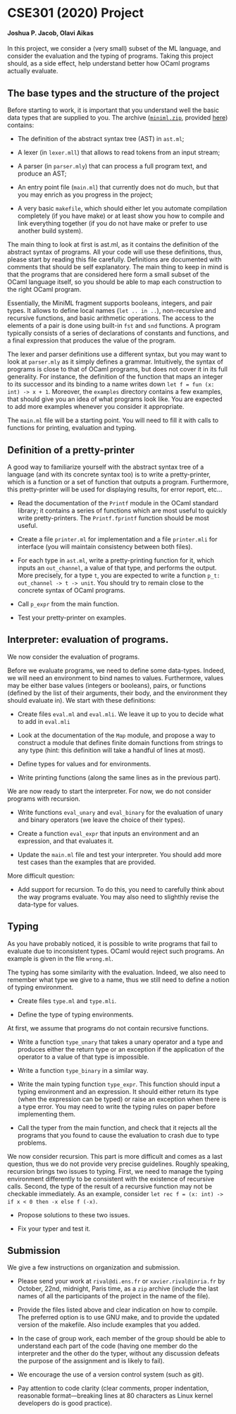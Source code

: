 # CSE301 (2020) Project

#### Joshua P. Jacob, Olavi Aikas

<p>In this project, we consider a (very small) subset of the ML language, and consider the evaluation and the typing of programs. Taking this project should, as a side effect, help understand better how OCaml programs actually evaluate.</p>
<h2 id="the-base-types-and-the-structure-of-the-project">The base types and the structure of the project</h2>
<p>Before starting to work, it is important that you understand well the basic data types that are supplied to you. The archive (<a href="https://www.enseignement.polytechnique.fr/informatique/CSE301/project/miniml.zip"><code>miniml.zip</code></a>, provided <a href="https://www.enseignement.polytechnique.fr/informatique/CSE301/project/miniml.zip">here</a>) contains:</p>
<ul>
<li><p>The definition of the abstract syntax tree (AST) in <code>ast.ml</code>;</p></li>
<li><p>A lexer (in <code>lexer.mll</code>) that allows to read tokens from an input stream;</p></li>
<li><p>A parser (in <code>parser.mly</code>) that can process a full program text, and produce an AST;</p></li>
<li><p>An entry point file (<code>main.ml</code>) that currently does not do much, but that you may enrich as you progress in the project;</p></li>
<li><p>A very basic <code>makefile</code>, which should either let you automate compilation completely (if you have make) or at least show you how to compile and link everything together (if you do not have make or prefer to use another build system).</p></li>
</ul>
<p>The main thing to look at first is ast.ml, as it contains the definition of the abstract syntax of programs. All your code will use these definitions, thus, please start by reading this file carefully. Definitions are documented with comments that should be self explanatory. The main thing to keep in mind is that the programs that are considered here form a small subset of the OCaml language itself, so you should be able to map each construction to the right OCaml program.</p>
<p>Essentially, the MiniML fragment supports booleans, integers, and pair types. It allows to define local names (<code>let .. in ..</code>), non-recursive and recursive functions, and basic arithmetic operations. The access to the elements of a pair is done using built-in <code>fst</code> and <code>snd</code> functions. A program typically consists of a series of declarations of constants and functions, and a final expression that produces the value of the program.</p>
<p>The lexer and parser definitions use a different syntax, but you may want to look at <code>parser.mly</code> as it simply defines a grammar. Intuitively, the syntax of programs is close to that of OCaml programs, but does not cover it in its full generality. For instance, the definition of the function that maps an integer to its successor and its binding to a name writes down <code>let f = fun (x: int) -&gt; x + 1</code>. Moreover, the <code>examples</code> directory contains a few examples, that should give you an idea of what programs look like. You are expected to add more examples whenever you consider it appropriate.</p>
<p>The <code>main.ml</code> file will be a starting point. You will need to fill it with calls to functions for printing, evaluation and typing.</p>
<h2 id="definition-of-a-pretty-printer">Definition of a pretty-printer</h2>
<p>A good way to familiarize yourself with the abstract syntax tree of a language (and with its concrete syntax too) is to write a pretty-printer, which is a function or a set of function that outputs a program. Furthermore, this pretty-printer will be used for displaying results, for error report, etc…</p>
<ul>
<li><p>Read the documentation of the <code>Printf</code> module in the OCaml standard library; it contains a series of functions which are most useful to quickly write pretty-printers. The <code>Printf.fprintf</code> function should be most useful.</p></li>
<li><p>Create a file <code>printer.ml</code> for implementation and a file <code>printer.mli</code> for interface (you will maintain consistency between both files).</p></li>
<li><p>For each type in <code>ast.ml</code>, write a pretty-printing function for it, which inputs an <code>out_channel</code>, a value of that type, and performs the output. More precisely, for a type <code>t</code>, you are expected to write a function <code>p_t: out_channel -&gt; t -&gt; unit</code>. You should try to remain close to the concrete syntax of OCaml programs.</p></li>
<li><p>Call <code>p_expr</code> from the main function.</p></li>
<li><p>Test your pretty-printer on examples.</p></li>
</ul>
<h2 id="interpreter-evaluation-of-programs">Interpreter: evaluation of programs.</h2>
<p>We now consider the evaluation of programs.</p>
<p>Before we evaluate programs, we need to define some data-types. Indeed, we will need an environment to bind names to values. Furthermore, values may be either base values (integers or booleans), pairs, or functions (defined by the list of their arguments, their body, and the environment they should evaluate in). We start with these definitions:</p>
<ul>
<li><p>Create files <code>eval.ml</code> and <code>eval.mli</code>. We leave it up to you to decide what to add in <code>eval.mli</code></p></li>
<li><p>Look at the documentation of the <code>Map</code> module, and propose a way to construct a module that defines finite domain functions from strings to any type (hint: this definition will take a handful of lines at most).</p></li>
<li><p>Define types for values and for environments.</p></li>
<li><p>Write printing functions (along the same lines as in the previous part).</p></li>
</ul>
<p>We are now ready to start the interpreter. For now, we do not consider programs with recursion.</p>
<ul>
<li><p>Write functions <code>eval_unary</code> and <code>eval_binary</code> for the evaluation of unary and binary operators (we leave the choice of their types).</p></li>
<li><p>Create a function <code>eval_expr</code> that inputs an environment and an expression, and that evaluates it.</p></li>
<li><p>Update the <code>main.ml</code> file and test your interpreter. You should add more test cases than the examples that are provided.</p></li>
</ul>
<p>More difficult question:</p>
<ul>
<li>Add support for recursion. To do this, you need to carefully think about the way programs evaluate. You may also need to slighthly revise the data-type for values.</li>
</ul>
<h2 id="typing.">Typing</h2>
<p>As you have probably noticed, it is possible to write programs that fail to evaluate due to inconsistent types. OCaml would reject such programs. An example is given in the file <code>wrong.ml</code>.</p>
<p>The typing has some similarity with the evaluation. Indeed, we also need to remember what type we give to a name, thus we still need to define a notion of typing environment.</p>
<ul>
<li><p>Create files <code>type.ml</code> and <code>type.mli</code>.</p></li>
<li><p>Define the type of typing environments.</p></li>
</ul>
<p>At first, we assume that programs do not contain recursive functions.</p>
<ul>
<li><p>Write a function <code>type_unary</code> that takes a unary operator and a type and produces either the return type or an exception if the application of the operator to a value of that type is impossible.</p></li>
<li><p>Write a function <code>type_binary</code> in a similar way.</p></li>
<li><p>Write the main typing function <code>type_expr</code>. This function should input a typing environment and an expression. It should either return its type (when the expression can be typed) or raise an exception when there is a type error. You may need to write the typing rules on paper before implementing them.</p></li>
<li><p>Call the typer from the main function, and check that it rejects all the programs that you found to cause the evaluation to crash due to type problems.</p></li>
</ul>
<p>We now consider recursion. This part is more difficult and comes as a last question, thus we do not provide very precise guidelines. Roughly speaking, recursion brings two issues to typing. First, we need to manage the typing environment differently to be consistent with the existence of recursive calls. Second, the type of the result of a recursive function may not be checkable immediately. As an example, consider <code>let rec f = (x: int) -&gt; if x &lt; 0 then -x else f (-x)</code>.</p>
<ul>
<li><p>Propose solutions to these two issues.</p></li>
<li><p>Fix your typer and test it.</p></li>
</ul>
<h2 id="submission.">Submission</h2>
<p>We give a few instructions on organization and submission.</p>
<ul>
<li><p>Please send your work at <code>rival@di.ens.fr</code> or <code>xavier.rival@inria.fr</code> by October, 22nd, midnight, Paris time, as a <code>zip</code> archive (include the last names of all the participants of the project in the name of the file).</p></li>
<li><p>Provide the files listed above and clear indication on how to compile. The preferred option is to use GNU make, and to provide the updated version of the makefile. Also include examples that you added.</p></li>
<li><p>In the case of group work, each member of the group should be able to understand each part of the code (having one member do the interpreter and the other do the typer, without any discussion defeats the purpose of the assignment and is likely to fail).</p></li>
<li><p>We encourage the use of a version control system (such as git).</p></li>
<li><p>Pay attention to code clarity (clear comments, proper indentation, reasonable format—breaking lines at 80 characters as Linux kernel developers do is good practice).</p></li>
</ul>